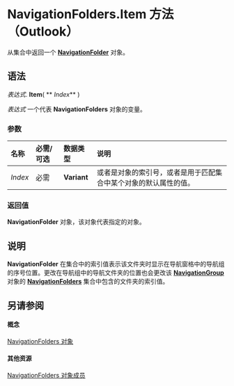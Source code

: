 
# NavigationFolders.Item 方法 （Outlook）

从集合中返回一个  **[NavigationFolder](c8d7aabb-58ba-df5e-ccdc-06f73db7726c.md)** 对象。


## 语法

 _表达式_. **Item**( ** _Index_** )

 _表达式_ 一个代表 **NavigationFolders** 对象的变量。


### 参数



|**名称**|**必需/可选**|**数据类型**|**说明**|
|:-----|:-----|:-----|:-----|
| _Index_|必需|**Variant**|或者是对象的索引号，或者是用于匹配集合中某个对象的默认属性的值。|

### 返回值

 **NavigationFolder** 对象，该对象代表指定的对象。


## 说明

 **NavigationFolder** 在集合中的索引值表示该文件夹时显示在导航窗格中的导航组的序号位置。更改在导航组中的导航文件夹的位置也会更改该 **[NavigationGroup](a96eb2b1-af1f-71b2-6a0b-dcb5078beb1f.md)** 对象的 **[NavigationFolders](ecff93b8-0c3f-5f31-5b61-c46d2622d2af.md)** 集合中包含的文件夹的索引值。


## 另请参阅


#### 概念


[NavigationFolders 对象](ecff93b8-0c3f-5f31-5b61-c46d2622d2af.md)
#### 其他资源


[NavigationFolders 对象成员](b2db3d9f-86bb-41d7-6be2-facd16bf8b60.md)
